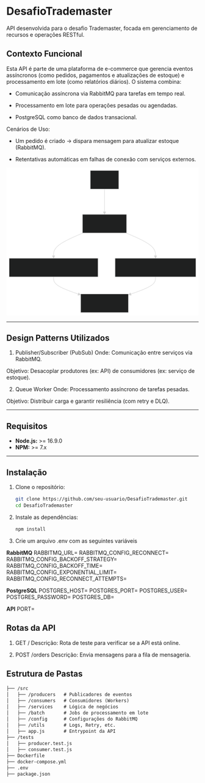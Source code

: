 # DesafioTrademaster

API desenvolvida para o desafio Trademaster, focada em gerenciamento de recursos e operações RESTful.

## Contexto Funcional

Esta API é parte de uma plataforma de e-commerce que gerencia eventos assíncronos (como pedidos, pagamentos e atualizações de estoque) e processamento em lote (como relatórios diários). O sistema combina:

- Comunicação assíncrona via RabbitMQ para tarefas em tempo real.

- Processamento em lote para operações pesadas ou agendadas.

- PostgreSQL como banco de dados transacional.

Cenários de Uso:

- Um pedido é criado → dispara mensagem para atualizar estoque (RabbitMQ).

- Retentativas automáticas em falhas de conexão com serviços externos.

![Descrição da imagem](./assets/diagrama-trademaster-api.svg)

---

## Design Patterns Utilizados

1. Publisher/Subscriber (PubSub)
Onde: Comunicação entre serviços via RabbitMQ.

Objetivo: Desacoplar produtores (ex: API) de consumidores (ex: serviço de estoque).

2. Queue Worker
Onde: Processamento assíncrono de tarefas pesadas.

Objetivo: Distribuir carga e garantir resiliência (com retry e DLQ).

---

## Requisitos

- **Node.js:** >= 16.9.0  
- **NPM:** >= 7.x

---

## Instalação

1. Clone o repositório:
   ```sh
   git clone https://github.com/seu-usuario/DesafioTrademaster.git
   cd DesafioTrademaster

2. Instale as dependências:
   ```sh
   npm install

3. Crie um arquivo .env com as seguintes variáveis 
   
 **RabbitMQ** 
RABBITMQ_URL=
RABBITMQ_CONFIG_RECONNECT=
RABBITMQ_CONFIG_BACKOFF_STRATEGY=
RABBITMQ_CONFIG_BACKOFF_TIME=
RABBITMQ_CONFIG_EXPONENTIAL_LIMIT=
RABBITMQ_CONFIG_RECONNECT_ATTEMPTS=

 **PostgreSQL**
POSTGRES_HOST=
POSTGRES_PORT=
POSTGRES_USER=
POSTGRES_PASSWORD=
POSTGRES_DB=

 **API**
PORT=

## Rotas da API

1. GET / 
Descrição: Rota de teste para verificar se a API está online.

1. POST /orders
Descrição: Envia mensagens para a fila de mensageria.

## Estrutura de Pastas

   ```text
 ├── /src
 │   ├── /producers   # Publicadores de eventos
 │   ├── /consumers   # Consumidores (Workers)
 │   ├── /services    # Lógica de negócios
 │   ├── /batch       # Jobs de processamento em lote
 │   ├── /config      # Configurações do RabbitMQ
 │   ├── /utils       # Logs, Retry, etc.
 │   ├── app.js       # Entrypoint da API
 ├── /tests
 │   ├── producer.test.js
 │   ├── consumer.test.js
 ├── Dockerfile
 ├── docker-compose.yml
 ├── .env
 ├── package.json